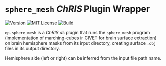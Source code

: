 # `sphere_mesh` _ChRIS_ Plugin Wrapper

[![Version](https://img.shields.io/docker/v/fnndsc/ep_sphere_mesh?sort=semver)](https://hub.docker.com/r/fnndsc/ep_sphere_mesh)
[![MIT License](https://img.shields.io/github/license/fnndsc/ep_sphere_mesh)](https://github.com/FNNDSC/ep_sphere_mesh/blob/main/LICENSE)
[![Build](https://github.com/FNNDSC/ep_sphere_mesh/actions/workflows/ci.yml/badge.svg)](https://github.com/FNNDSC/ep_sphere_mesh/actions)

`ep-sphere_mesh` is a _ChRIS_ _ds_ plugin that runs the `sphere_mesh` program
(implementation of marching-cubes in CIVET for brain surface extraction) on
brain hemisphere masks from its input directory, creating surface `.obj` files
in its output directory.

Hemisphere side (left or right) can be inferred from the input file path name.
